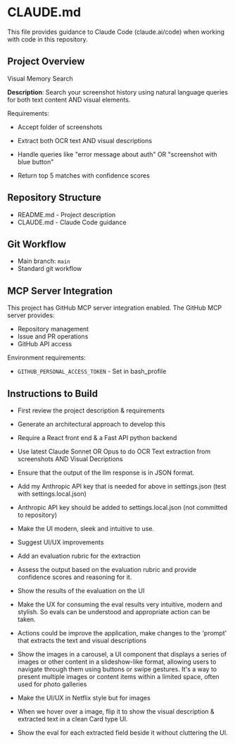 # CLAUDE.md

This file provides guidance to Claude Code (claude.ai/code) when working with code in this repository.

## Project Overview

Visual Memory Search

  **Description**: Search your screenshot history using natural language queries for both text content AND visual elements.

  Requirements:

  - Accept folder of screenshots

  - Extract both OCR text AND visual descriptions

  - Handle queries like "error message about auth" OR "screenshot with blue button"

  - Return top 5 matches with confidence scores

## Repository Structure

- README.md - Project description
- CLAUDE.md - Claude Code guidance

## Git Workflow

- Main branch: `main`
- Standard git workflow

## MCP Server Integration

This project has GitHub MCP server integration enabled. The GitHub MCP server provides:
- Repository management
- Issue and PR operations
- GitHub API access

Environment requirements:
- `GITHUB_PERSONAL_ACCESS_TOKEN` - Set in bash_profile

## Instructions to Build

- First review the project description & requirements

- Generate an architectural approach to develop this

- Require a React front end & a Fast API python backend

- Use latest Claude Sonnet OR Opus to do OCR Text extraction from screenshots AND Visual Decriptions

- Ensure that the output of the llm response is in JSON format.

- Add my Anthropic API key that is needed for above in settings.json (test with settings.local.json)

- Anthropic API key should be added to settings.local.json (not committed to repository)

- Make the UI modern, sleek and intuitive to use.

- Suggest UI/UX improvements

- Add an evaluation rubric for the extraction

- Assess the output based on the evaluation rubric and provide confidence scores and reasoning for it.

- Show the results of the evaluation on the UI

- Make the UX for consuming the eval results very intuitive, modern and stylish. So evals can be understood and appropriate action can be taken.

- Actions could be improve the application, make changes to the 'prompt' that extracts the text and visual descriptions

- Show the images in a carousel, a UI component that displays a series of images or other content in a slideshow-like format, allowing users to navigate through them using buttons or swipe gestures. It's a way to present multiple images or content items within a limited space, often used for photo galleries

- Make the UI/UX in Netflix style but for images

- When we hover over a image, flip it to show the visual description & extracted text in a clean Card type UI.

- Show the eval for each extracted field beside it without cluttering the UI.

